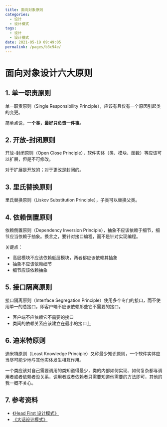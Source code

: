 ```yaml
---
title: 面向对象原则
categories: 
  - 设计
  - 设计模式
tags: 
  - 设计
  - 设计模式
date: 2021-05-19 09:49:05
permalink: /pages/b3c94e/
---
```


# 面向对象设计六大原则

## 1. 单一职责原则

单一职责原则（Single Responsibility Principle），应该有且仅有一个原因引起类的变更。

简单点说，**一个类，最好只负责一件事。**

## 2. 开放-封闭原则

开放-封闭原则（Open Close Principle），软件实体（类、模块、函数）等应该可以扩展，但是不可修改。

对于扩展是开放的；对于更改是封闭的。

## 3. 里氏替换原则

里氏替换原则（Liskov Substitution Principle），子类可以替换父类。

## 4. 依赖倒置原则

依赖倒置原则（Dependency Inversion Principle），抽象不应该依赖于细节，细节应当依赖于抽象。换言之，要针对接口编程，而不是针对实现编程。

关键点：

- 高层模块不应该依赖低层模块，两者都应该依赖其抽象
- 抽象不应该依赖细节
- 细节应该依赖抽象

## 5. 接口隔离原则

接口隔离原则（Interface Segregation Principle）使用多个专门的接口，而不使用单一的总接口，即客户端不应该依赖那些它不需要的接口。

- 客户端不应依赖它不需要的接口
- 类间的依赖关系应该建立在最小的接口上

## 6. 迪米特原则

迪米特原则（Least Knowledge Principle）又称最少知识原则，一个软件实体应当尽可能少地与其他实体发生相互作用。

一个类应该对自己需要调用的类知道得最少，类的内部如何实现、如何复杂都与调用者或者依赖者没关系，调用者或者依赖者只需要知道他需要的方法即可，其他的我一概不关心。

## 7. 参考资料

- [《Head First 设计模式》](https://book.douban.com/subject/2243615/)
- [《大话设计模式》](https://book.douban.com/subject/2334288/)
